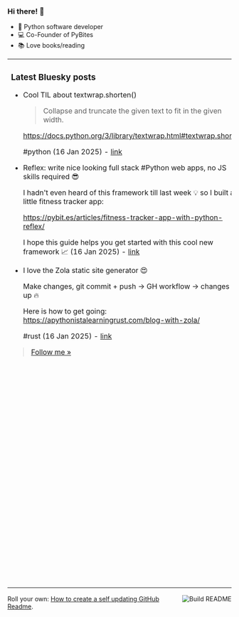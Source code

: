 ### Hi there! 👋

- 🐍 Python software developer
- 💻 Co-Founder of PyBites
- 📚 Love books/reading

<table><tr><td valign="top" width="50%">

### Latest Bluesky posts

<ul>

  <li>
    Cool TIL about textwrap.shorten()

> Collapse and truncate the given text to fit in the given width.

https://docs.python.org/3/library/textwrap.html#textwrap.shorten

#python (16 Jan 2025) - <a href="https://bsky.app/profile/bbelderbos.bsky.social/post/3lfuedamncc2y" target="_blank">link</a>
  </li>

  <li>
    Reflex: write nice looking full stack #Python web apps, no JS skills required 😎

I hadn't even heard of this framework till last week 💡 so I built a little fitness tracker app:

https://pybit.es/articles/fitness-tracker-app-with-python-reflex/

I hope this guide helps you get started with this cool new framework 📈 (16 Jan 2025) - <a href="https://bsky.app/profile/bbelderbos.bsky.social/post/3lfud4avt3s2z" target="_blank">link</a>
  </li>

  <li>
    I love the Zola static site generator 😍

Make changes, git commit + push -> GH workflow -> changes are up 🔥

Here is how to get going: 
https://apythonistalearningrust.com/blog-with-zola/

#rust (16 Jan 2025) - <a href="https://bsky.app/profile/bbelderbos.bsky.social/post/3lfu4xd63p22z" target="_blank">link</a>
  </li>

</ul>

> <a href="https://bsky.app/profile/bbelderbos.bsky.social" target="_blank">Follow me &raquo;</a>


</td><td valign="top" width="50%">

### Latest Python tips

<ul>

  <li>
    Timing code in Python: Using `timeit` to compare merging dictionaries in #Python: Old way with `**` unpacking vs. new way with `|`. ... (26 Jul 2024) - <a href="https://github.com/bbelderbos/bobcodesit/blob/main/notes/20240726111622.md" target="_blank">link</a>
  </li>

  <li>
    Merging dictionaries: Old way: `{**dict1, **dict2}` ... (26 Jul 2024) - <a href="https://github.com/bbelderbos/bobcodesit/blob/main/notes/20240726111507.md" target="_blank">link</a>
  </li>

  <li>
    You can now use | for typing: `|` got added to type hints >= 3.10, not needing the `typing` import anymore for these: ... (26 Jul 2024) - <a href="https://github.com/bbelderbos/bobcodesit/blob/main/notes/20240726111223.md" target="_blank">link</a>
  </li>

  <li>
    dict dispatch pattern: Tired of long and unmaintainable `if-elif-elif-else` chains? 😱 ... (13 Jul 2024) - <a href="https://github.com/bbelderbos/bobcodesit/blob/main/notes/20240713105037.md" target="_blank">link</a>
  </li>

  <li>
    split file name and extension: `pathlib` has you covered, just make a `Path` object and access the `stem` and `suffix` attributes: ... (11 Jul 2024) - <a href="https://github.com/bbelderbos/bobcodesit/blob/main/notes/20240711112258.md" target="_blank">link</a>
  </li>

</ul>

> <a href="https://github.com/bbelderbos/bobcodesit" target="_blank">More Python tips &raquo;</a>

</td>
</tr></table>

<a href="https://github.com/bbelderbos/bbelderbos/actions" target="_blank"><img src="https://github.com/bbelderbos/bbelderbos/workflows/Daily%20Update/badge.svg" align="right" alt="Build README"></a>Roll your own: <a href="https://pybit.es/articles/how-to-create-a-self-updating-github-readme/" target="_blank">How to create a self updating GitHub Readme</a>.